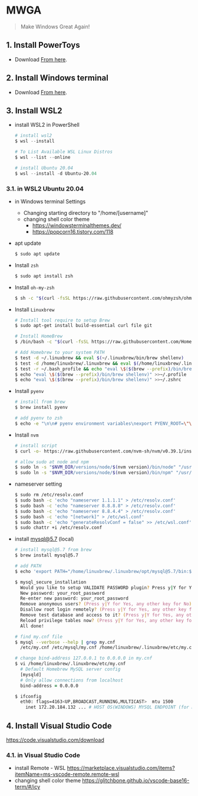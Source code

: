# MWGA
> Make Windows Great Again!

## 1. Install PowerToys
- Download [From here](https://github.com/microsoft/PowerToys/releases).

## 2. Install Windows terminal
- Download [From here](https://www.microsoft.com/ko-kr/p/windows-terminal/9n0dx20hk701?rtc=1&activetab=pivot:overviewtab).

## 3. Install WSL2
- install WSL2 in PowerShell
  ```PowerShell
  # install wsl2
  $ wsl --install

  # To List Available WSL Linux Distros
  $ wsl --list --online

  # install Ubuntu 20.04
  $ wsl --install -d Ubuntu-20.04
  ```
### 3.1. in WSL2 Ubuntu 20.04
  - in Windows terminal Settings 
    - Changing starting directory to "/home/[username]" 
    - changing shell color theme
      - https://windowsterminalthemes.dev/
      - https://popcorn16.tistory.com/118


  - apt update
    ```bash
    $ sudo apt update
    ```
  - Install `zsh`
    ```zsh
    $ sudo apt install zsh
    ```
  - Install `oh-my-zsh`
    ```zsh
    $ sh -c "$(curl -fsSL https://raw.githubusercontent.com/ohmyzsh/ohmyzsh/master/tools/install.sh)"
    ```
  - Install `Linuxbrew`
    ```zsh    
    # Install tool require to setup Brew 
    $ sudo apt-get install build-essential curl file git
    
    # Install HomeBrew
    $ /bin/bash -c "$(curl -fsSL https://raw.githubusercontent.com/Homebrew/install/master/install.sh)"
    
    # Add Homebrew to your system PATH
    $ test -d ~/.linuxbrew && eval $(~/.linuxbrew/bin/brew shellenv)
    $ test -d /home/linuxbrew/.linuxbrew && eval $(/home/linuxbrew/.linuxbrew/bin/brew shellenv)
    $ test -r ~/.bash_profile && echo "eval \$($(brew --prefix)/bin/brew shellenv)" >>~/.bash_profile
    $ echo "eval \$($(brew --prefix)/bin/brew shellenv)" >>~/.profile
    $ echo "eval \$($(brew --prefix)/bin/brew shellenv)" >>~/.zshrc
    ```
  - Install `pyenv`
    ```zsh
    # install from brew
    $ brew install pyenv
    
    # add pyenv to zsh
    $ echo -e "\n\n# pyenv environment variables\nexport PYENV_ROOT=\"\$HOME/.pyenv\"\nexport PATH=\"\$PYENV_ROOT/bin:\$PATH\"\n\n# pyenv initialization\nif command -v pyenv 1>/dev/null 2>&1; then\n  eval \"\$(pyenv init --path)\"\nfi\n\n" >> ~/.zshrc
    ```
  - Install `nvm`
    ```zsh
    # install script
    $ curl -o- https://raw.githubusercontent.com/nvm-sh/nvm/v0.39.1/install.sh | bash
    
    # allow sudo at node and npm
    $ sudo ln -s "$NVM_DIR/versions/node/$(nvm version)/bin/node" "/usr/local/bin/node"
    $ sudo ln -s "$NVM_DIR/versions/node/$(nvm version)/bin/npm" "/usr/local/bin/npm"
    ```
  - nameserver setting
    ```zsh
    $ sudo rm /etc/resolv.conf
    $ sudo bash -c 'echo "nameserver 1.1.1.1" > /etc/resolv.conf'
    $ sudo bash -c 'echo "nameserver 8.8.8.8" > /etc/resolv.conf'
    $ sudo bash -c 'echo "nameserver 8.8.4.4" > /etc/resolv.conf'
    $ sudo bash -c 'echo "[network]" > /etc/wsl.conf'
    $ sudo bash -c 'echo "generateResolvConf = false" >> /etc/wsl.conf'
    $ sudo chattr +i /etc/resolv.conf
    ```
  - install mysql@5.7 (local)
    ```zsh
    # install mysql@5.7 from brew
    $ brew install mysql@5.7
    
    # add PATH
    $ echo 'export PATH="/home/linuxbrew/.linuxbrew/opt/mysql@5.7/bin:$PATH"' >> ~/.zshrc
    
    $ mysql_secure_installation
      Would you like to setup VALIDATE PASSWORD plugin? Press y|Y for Yes, any other key for No: n
      New password: your_root_password
      Re-enter new password: your_root_password
      Remove anonymous users? (Press y|Y for Yes, any other key for No) : y
      Disallow root login remotely? (Press y|Y for Yes, any other key for No) : y
      Remove test database and access to it? (Press y|Y for Yes, any other key for No) : n
      Reload privilege tables now? (Press y|Y for Yes, any other key for No) : y
      All done!
    
    # find my.cnf file
    $ mysql --verbose --help | grep my.cnf
      /etc/my.cnf /etc/mysql/my.cnf /home/linuxbrew/.linuxbrew/etc/my.cnf ~/.my.cnf
    
    # change bind-address 127.0.0.1 to 0.0.0.0 in my.cnf
    $ vi /home/linuxbrew/.linuxbrew/etc/my.cnf
      # Default Homebrew MySQL server config
      [mysqld]
      # Only allow connections from localhost
      bind-address = 0.0.0.0
    
    $ ifconfig
      eth0: flags=4163<UP,BROADCAST,RUNNING,MULTICAST>  mtu 1500
        inet 172.20.184.132 ... # HOST OS(WINDOWS) MYSQL ENDPOINT (for Mysql Workbench)
    ```
## 4. Install Visual Studio Code
https://code.visualstudio.com/download
### 4.1. in Visual Studio Code
- install Remote - WSL https://marketplace.visualstudio.com/items?itemName=ms-vscode-remote.remote-wsl
- changing shell color theme https://glitchbone.github.io/vscode-base16-term/#/icy
